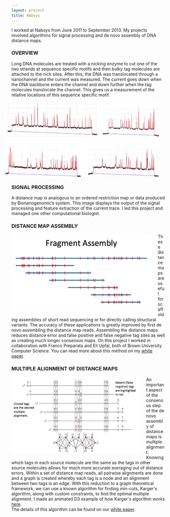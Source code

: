 ```yaml
---
layout: project
title: Nabsys
---
```


I worked at Nabsys from June 2011 to September 2013. My projects involved algorithms for signal processing and de novo assembly of DNA distance maps.

### OVERVIEW

Long DNA molecules are treated with a nicking enzyme to cut one of the two strands 
at sequence specific motifs and then bulky tag molecules are attached to the nick sites. 
After this, the DNA was translocated through a nanochannel and the current was measured. The current goes 
down when the DNA backbone enters the channel and down further when the tag molecules translocate
the channel. This gives us a measurement of the relative locations of this sequence specific motif. 

<img src="signalprocessing.jpg" style="float:right; height:250px; margin: 0 20px 20px 0;" class="img-rounded">

### SIGNAL PROCESSING

A distance map is analogous to an ordered restriction map or data produced by Bionanogenomic’s system. This image displays the 
output of the signal processing and feature extraction of the current trace. I led this project and managed one other computational biologist.

### DISTANCE MAP ASSEMBLY

<img src="../projects/assembly.jpg" alt="Distance map assembly" style="float:left; height:250px;margin: 0 20px 20px 0;" class="img-rounded">
These distance maps are useful for scaffolding assemblies of short read sequencing or for directly calling structural variants. The accuracy of these applications is greatly improved by first de novo assembling the distance map reads. Assembling the distance maps reduces distance error and false positive and false negative tag sites as well as creating much longer consensus maps. On this project I worked in collaboration with Franco Preparata and Eli Upfal, both of Brown University Computer Science. You can read more about this method on my <a href="../projects/patent2.pdf">white paper</a>. 

### MULTIPLE ALIGNMENT OF DISTANCE MAPS

<img src="../projects/multiplealignment.jpg" alt="Multiple Alignment of distance maps using graph theoretic approach" style="float:left;height:250px;margin: 0 20px 20px 0;" class="img-rounded">

An important aspect of the consensus step of the de novo assembly of distance maps is multiple alignment. 
Knowing which tags in each source molecule are the same as the tags in other source molecules allows for much
 more accurate averaging out of distance errors. 
Within a set of distance map reads, all pairwise alignments are done and a graph is created whereby each tag is a node 
and an alignment between two tags is an edge. With this reduction to a graph theoretical framework, we can use a known algorithm 
for finding min-cuts, Karger's algorithm, along with custom constraints, to find the optimal multiple alignment. 
I made an animated D3 example of how Karger's algorithm works <a href="../projects/kargers.html">here</a>.  
The details of this algorithm can be found on our <a href="../projects/patent2.pdf">white paper</a>.
